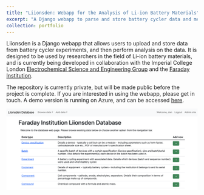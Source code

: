```yaml
---
title: "Liionsden: Webapp for the Analysis of Li-ion Battery Materials"
excerpt: "A Django webapp to parse and store battery cycler data and metadata <br/><img src='/images/liionsden-homepage.png' width=250 class='center'>"
collection: portfolio
---
```


Liionsden is a Django webapp that allows users to upload and store data from battery cycler experiments, and then perform analysis on the data. It is designed to be used by researchers in the field of Li-ion battery materials, and is currently being developed in collaboration with the Imperial College London [Electrochemical Science and Engineering Group](https://www.imperial.ac.uk/electrochem-sci-eng) and the [Faraday Institution](https://www.faraday.ac.uk/).

The repository is currently private, but will be made public before the project is complete. If you are interested in using the webapp, please get in touch. A demo version is running on Azure, and can be accessed [here](https://liionsden.azurewebsites.net/).

![liionsden homepage](/images/liionsden-homepage.png)
